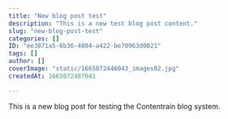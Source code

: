 ```yaml
---
title: "New blog post test"
description: "This is a new test blog post content."
slug: "new-blog-post-test"
categories: []
ID: "ee3871a5-6b36-4804-a422-be70963d0021"
tags: []
author: []
coverImage: "static/1665072446043_images02.jpg"
createdAt: 1665072487041

---
```

This is a new blog post for testing the Contentrain blog system.

